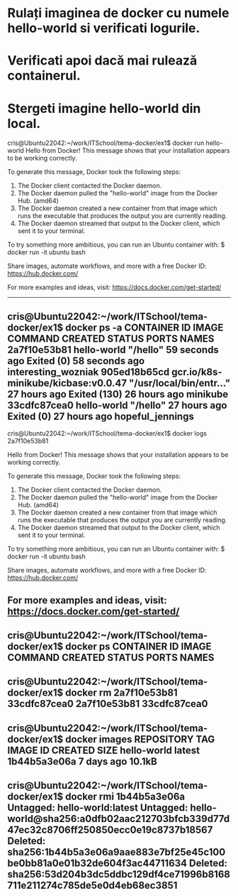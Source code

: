 # Rulați imaginea de docker cu numele hello-world si verificati logurile.
# Verificati apoi dacă mai rulează containerul.
# Stergeti imagine hello-world din local.


cris@Ubuntu22042:~/work/ITSchool/tema-docker/ex1$ docker run hello-world
Hello from Docker!
This message shows that your installation appears to be working correctly.

To generate this message, Docker took the following steps:
 1. The Docker client contacted the Docker daemon.
 2. The Docker daemon pulled the "hello-world" image from the Docker Hub.
    (amd64)
 3. The Docker daemon created a new container from that image which runs the
    executable that produces the output you are currently reading.
 4. The Docker daemon streamed that output to the Docker client, which sent it
    to your terminal.

To try something more ambitious, you can run an Ubuntu container with:
 $ docker run -it ubuntu bash

Share images, automate workflows, and more with a free Docker ID:
 https://hub.docker.com/

For more examples and ideas, visit:
 https://docs.docker.com/get-started/

---------------------------------------------------------------------------
cris@Ubuntu22042:~/work/ITSchool/tema-docker/ex1$ docker ps -a
CONTAINER ID   IMAGE                                 COMMAND                  CREATED          STATUS                      PORTS     NAMES
2a7f10e53b81   hello-world                           "/hello"                 59 seconds ago   Exited (0) 58 seconds ago             interesting_wozniak
905ed18b65cd   gcr.io/k8s-minikube/kicbase:v0.0.47   "/usr/local/bin/entr…"   27 hours ago     Exited (130) 26 hours ago             minikube
33cdfc87cea0   hello-world                           "/hello"                 27 hours ago     Exited (0) 27 hours ago               hopeful_jennings
---------------------------------------------------------------------------
cris@Ubuntu22042:~/work/ITSchool/tema-docker/ex1$ docker logs 2a7f10e53b81

Hello from Docker!
This message shows that your installation appears to be working correctly.

To generate this message, Docker took the following steps:
 1. The Docker client contacted the Docker daemon.
 2. The Docker daemon pulled the "hello-world" image from the Docker Hub.
    (amd64)
 3. The Docker daemon created a new container from that image which runs the
    executable that produces the output you are currently reading.
 4. The Docker daemon streamed that output to the Docker client, which sent it
    to your terminal.

To try something more ambitious, you can run an Ubuntu container with:
 $ docker run -it ubuntu bash

Share images, automate workflows, and more with a free Docker ID:
 https://hub.docker.com/

For more examples and ideas, visit:
 https://docs.docker.com/get-started/
-------------------------------------------------------------------------------
cris@Ubuntu22042:~/work/ITSchool/tema-docker/ex1$ docker ps
CONTAINER ID   IMAGE     COMMAND   CREATED   STATUS    PORTS     NAMES
---------------------------------------------------------------------------------
cris@Ubuntu22042:~/work/ITSchool/tema-docker/ex1$ docker rm 2a7f10e53b81 33cdfc87cea0
2a7f10e53b81
33cdfc87cea0
--------------------------------------------------------------------------------
cris@Ubuntu22042:~/work/ITSchool/tema-docker/ex1$ docker images
REPOSITORY                    TAG       IMAGE ID       CREATED        SIZE
hello-world                   latest    1b44b5a3e06a   7 days ago     10.1kB
---------------------------------------------------------------------------------
cris@Ubuntu22042:~/work/ITSchool/tema-docker/ex1$ docker rmi 1b44b5a3e06a
Untagged: hello-world:latest
Untagged: hello-world@sha256:a0dfb02aac212703bfcb339d77d47ec32c8706ff250850ecc0e19c8737b18567
Deleted: sha256:1b44b5a3e06a9aae883e7bf25e45c100be0bb81a0e01b32de604f3ac44711634
Deleted: sha256:53d204b3dc5ddbc129df4ce71996b8168711e211274c785de5e0d4eb68ec3851
---------------------------------------------------------------------------------
